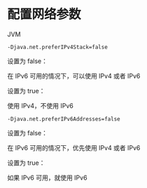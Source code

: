 # 配置网络参数

JVM

    -Djava.net.preferIPv4Stack=false

设置为 false：

在 IPv6 可用的情况下，可以使用 IPv4 或者 IPv6

设置为 true：

使用 IPv4，不使用 IPv6

    -Djava.net.preferIPv6Addresses=false

设置为 false：

在 IPv6 可用的情况下，优先使用 IPv4 或者 IPv6

设置为 true：

如果 IPv6 可用，就使用 IPv6